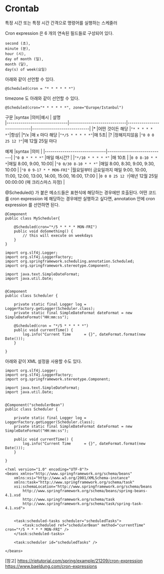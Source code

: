 # Crontab

특정 시간 또는 특정 시간 간격으로 명령어를 실행하는 스케줄러

Cron expression 은 6 개의 연속된 필드들로 구성되어 있다.

```
second (초), 
minute (분), 
hour (시), 
day of month (일), 
month (달), 
day(s) of week(요일)
```

아래와 같이 선언할 수 있다.
```
@Scheduled(cron = "* * * * * *")
```

timezone 도 아래와 같이 선언할 수 있다.
```
@Scheduled(cron="* * * * * *", zone="Europe/Istanbul")
```


구문
|syntax                          |의미|예시 | 설명                        
|-------------------------------|-----------------------------|-----------------------------|-----------------------------|
|*           |어떤 것이든 해당             |`"* * * * * *"`|항상|
|*/x           |매 x 마다 해당           |`"*/5 * * * * *"`|매 5초|
|?           |정해지지않음            |`"0 0 0 25 12 ?"`|매 12월 25일 마다


예제
|syntax                          |의미                         |
|-------------------------------|-----------------------------|
|`"0 0 * * * *"`            |매일 매시간?            |
|`"*/10 * * * * *"`            |매 10초            |
|`0 0 8-10 * * *`|매일 8:00, 9:00, 10:00|
|`"0 0/30 8-10 * * *"`            |매일 8:00, 8:30, 9:00, 9:30, 10:00            |
|`"0 0 9-17 * * MON-FRI"`            |월요일부터 금요일까지 매일 9:00, 10:00, 11:00, 12:00, 13:00, 14:00, 15:00, 16:00, 17:00            |
|`0 0 0 25 12 ?`|매년 12월 25일 00:00:00 (매 크리스마스 자정) |


@Scheduled() 가 붙은 메소드들은 표현식에 해당하는 경우에만 호출된다.
어떤 코드를 cron expression 에 해당하는 경우에만 실행하고 싶다면, annotation 안에 cron expression 를 선언하면 된다.

```
@Component
public class MyScheduler{    
    
    @Scheduled(cron="*/5 * * * * MON-FRI")
    public void doSomething() {
        // this will execute on weekdays
    }
}
```

```
import org.slf4j.Logger;
import org.slf4j.LoggerFactory;
import org.springframework.scheduling.annotation.Scheduled;
import org.springframework.stereotype.Component;

import java.text.SimpleDateFormat;
import java.util.Date;


@Component
public class Scheduler {

    private static final Logger log = LoggerFactory.getLogger(Scheduler.class);
    private static final SimpleDateFormat dateFormat = new SimpleDateFormat("HH:mm:ss");

    @Scheduled(cron = "*/5 * * * * *")
    public void currentTime() {
        log.info("Current Time      = {}", dateFormat.format(new Date()));
    }

}
```

아래와 같이 XML 설정을 사용할 수도 있다.
```
import org.slf4j.Logger;
import org.slf4j.LoggerFactory;
import org.springframework.stereotype.Component;

import java.text.SimpleDateFormat;
import java.util.Date;


@Component("schedulerBean")
public class Scheduler {

    private static final Logger log = LoggerFactory.getLogger(Scheduler.class);
    private static final SimpleDateFormat dateFormat = new SimpleDateFormat("HH:mm:ss");

    public void currentTime() {
        log.info("Current Time      = {}", dateFormat.format(new Date()));
    }

}  
```
```
<?xml version="1.0" encoding="UTF-8"?>
<beans xmlns="http://www.springframework.org/schema/beans"
    xmlns:xsi="http://www.w3.org/2001/XMLSchema-instance" 
    xmlns:task="http://www.springframework.org/schema/task"
    xsi:schemaLocation="http://www.springframework.org/schema/beans 
        http://www.springframework.org/schema/beans/spring-beans-4.1.xsd
        http://www.springframework.org/schema/task 
        http://www.springframework.org/schema/task/spring-task-4.1.xsd">


    <task:scheduled-tasks scheduler="scheduledTasks">
        <task:scheduled ref="schedulerBean" method="currentTime" cron="*/5 * * * * MON-FRI" />
    </task:scheduled-tasks>

    <task:scheduler id="scheduledTasks" />

</beans>
```
[참고]
https://riptutorial.com/spring/example/21209/cron-expression
https://www.baeldung.com/cron-expressions

<!--stackedit_data:
eyJoaXN0b3J5IjpbMTI4NjQwNzQzNCwxNjUxMjQ0MzkyLDE5NT
A2MTI5NDJdfQ==
-->